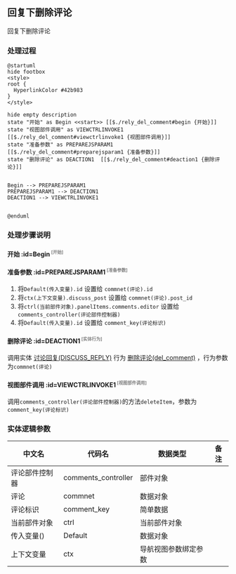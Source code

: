 ## 回复下删除评论 <!-- {docsify-ignore-all} -->

   回复下删除评论

### 处理过程

```plantuml
@startuml
hide footbox
<style>
root {
  HyperlinkColor #42b983
}
</style>

hide empty description
state "开始" as Begin <<start>> [[$./rely_del_comment#begin {开始}]]
state "视图部件调用" as VIEWCTRLINVOKE1  [[$./rely_del_comment#viewctrlinvoke1 {视图部件调用}]]
state "准备参数" as PREPAREJSPARAM1  [[$./rely_del_comment#preparejsparam1 {准备参数}]]
state "删除评论" as DEACTION1  [[$./rely_del_comment#deaction1 {删除评论}]]


Begin --> PREPAREJSPARAM1
PREPAREJSPARAM1 --> DEACTION1
DEACTION1 --> VIEWCTRLINVOKE1


@enduml
```


### 处理步骤说明

#### 开始 :id=Begin<sup class="footnote-symbol"> <font color=gray size=1>[开始]</font></sup>




#### 准备参数 :id=PREPAREJSPARAM1<sup class="footnote-symbol"> <font color=gray size=1>[准备参数]</font></sup>



1. 将`Default(传入变量).id` 设置给  `commnet(评论).id`
2. 将`ctx(上下文变量).discuss_post` 设置给  `commnet(评论).post_id`
3. 将`ctrl(当前部件对象).panelItems.comments.editor` 设置给  `comments_controller(评论部件控制器)`
4. 将`Default(传入变量).id` 设置给  `comment_key(评论标识)`

#### 删除评论 :id=DEACTION1<sup class="footnote-symbol"> <font color=gray size=1>[实体行为]</font></sup>



调用实体 [讨论回复(DISCUSS_REPLY)](module/Team/discuss_reply.md) 行为 [删除评论(del_comment)](module/Team/discuss_reply#行为) ，行为参数为`commnet(评论)`

#### 视图部件调用 :id=VIEWCTRLINVOKE1<sup class="footnote-symbol"> <font color=gray size=1>[视图部件调用]</font></sup>



调用`comments_controller(评论部件控制器)`的方法`deleteItem`，参数为`comment_key(评论标识)`


### 实体逻辑参数

|    中文名   |    代码名    |  数据类型      |备注 |
| --------| --------| --------  | --------   |
|评论部件控制器|comments_controller|部件对象||
|评论|commnet|数据对象||
|评论标识|comment_key|简单数据||
|当前部件对象|ctrl|当前部件对象||
|传入变量(<i class="fa fa-check"/></i>)|Default|数据对象||
|上下文变量|ctx|导航视图参数绑定参数||
